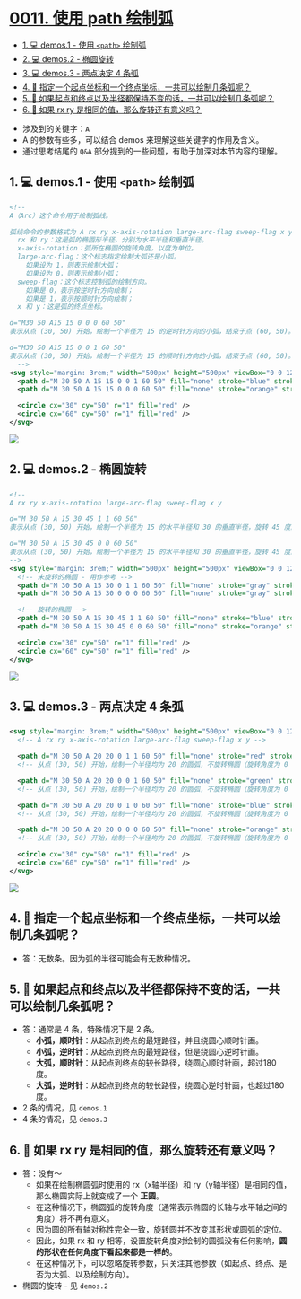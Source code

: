 # [0011. 使用 path 绘制弧](https://github.com/Tdahuyou/TNotes.svg/tree/main/notes/0011.%20%E4%BD%BF%E7%94%A8%20path%20%E7%BB%98%E5%88%B6%E5%BC%A7)

<!-- region:toc -->
- [1. 💻 demos.1 - 使用 `<path>` 绘制弧](#1--demos1---使用-path-绘制弧)
- [2. 💻 demos.2 - 椭圆旋转](#2--demos2---椭圆旋转)
- [3. 💻 demos.3 - 两点决定 4 条弧](#3--demos3---两点决定-4-条弧)
- [4. 🤔 指定一个起点坐标和一个终点坐标，一共可以绘制几条弧呢？](#4--指定一个起点坐标和一个终点坐标一共可以绘制几条弧呢)
- [5. 🤔 如果起点和终点以及半径都保持不变的话，一共可以绘制几条弧呢？](#5--如果起点和终点以及半径都保持不变的话一共可以绘制几条弧呢)
- [6. 🤔 如果 rx ry 是相同的值，那么旋转还有意义吗？](#6--如果-rx-ry-是相同的值那么旋转还有意义吗)
<!-- endregion:toc -->
- 涉及到的关键字：`A`
- A 的参数有些多，可以结合 demos 来理解这些关键字的作用及含义。
- 通过思考结尾的 `Q&A` 部分提到的一些问题，有助于加深对本节内容的理解。

## 1. 💻 demos.1 - 使用 `<path>` 绘制弧

```xml
<!--
A（Arc）这个命令用于绘制弧线。

弧线命令的参数格式为 A rx ry x-axis-rotation large-arc-flag sweep-flag x y
  rx 和 ry：这是弧的椭圆形半径，分别为水平半径和垂直半径。
  x-axis-rotation：弧所在椭圆的旋转角度，以度为单位。
  large-arc-flag：这个标志指定绘制大弧还是小弧。
    如果设为 1，则表示绘制大弧；
    如果设为 0，则表示绘制小弧；
  sweep-flag：这个标志控制弧的绘制方向。
    如果是 0，表示按逆时针方向绘制；
    如果是 1，表示按顺时针方向绘制；
  x 和 y：这是弧的终点坐标。

d="M30 50 A15 15 0 0 0 60 50"
表示从点 (30, 50) 开始，绘制一个半径为 15 的逆时针方向的小弧，结束于点 (60, 50)。

d="M30 50 A15 15 0 0 1 60 50"
表示从点 (30, 50) 开始，绘制一个半径为 15 的顺时针方向的小弧，结束于点 (60, 50)。
  -->
<svg style="margin: 3rem;" width="500px" height="500px" viewBox="0 0 120 120" xmlns="http://www.w3.org/2000/svg">
  <path d="M 30 50 A 15 15 0 0 1 60 50" fill="none" stroke="blue" stroke-width="1" />
  <path d="M 30 50 A 15 15 0 0 0 60 50" fill="none" stroke="orange" stroke-width="1" />

  <circle cx="30" cy="50" r="1" fill="red" />
  <circle cx="60" cy="50" r="1" fill="red" />
</svg>
```

![](assets/2024-12-10-09-27-42.png)

## 2. 💻 demos.2 - 椭圆旋转


```xml
<!--
A rx ry x-axis-rotation large-arc-flag sweep-flag x y

d="M 30 50 A 15 30 45 1 1 60 50"
表示从点 (30, 50) 开始，绘制一个半径为 15 的水平半径和 30 的垂直半径，旋转 45 度的椭圆弧，选择 【顺时针】 方向的 【大弧】，结束于点 (60, 50)。

d="M 30 50 A 15 30 45 0 0 60 50"
表示从点 (30, 50) 开始，绘制一个半径为 15 的水平半径和 30 的垂直半径，旋转 45 度的椭圆弧，选择 【逆时针】 方向的 【小弧】，结束于点 (60, 50)。
-->
<svg style="margin: 3rem;" width="500px" height="500px" viewBox="0 0 120 120" xmlns="http://www.w3.org/2000/svg">
  <!-- 未旋转的椭圆 - 用作参考 -->
  <path d="M 30 50 A 15 30 0 1 1 60 50" fill="none" stroke="gray" stroke-width=".5" />
  <path d="M 30 50 A 15 30 0 0 0 60 50" fill="none" stroke="gray" stroke-width=".5" />

  <!-- 旋转的椭圆 -->
  <path d="M 30 50 A 15 30 45 1 1 60 50" fill="none" stroke="blue" stroke-width="1" />
  <path d="M 30 50 A 15 30 45 0 0 60 50" fill="none" stroke="orange" stroke-width="1" />

  <circle cx="30" cy="50" r="1" fill="red" />
  <circle cx="60" cy="50" r="1" fill="red" />
</svg>
```

![](assets/2024-12-10-09-29-21.png)

## 3. 💻 demos.3 - 两点决定 4 条弧


```xml
<svg style="margin: 3rem;" width="500px" height="500px" viewBox="0 0 120 120" xmlns="http://www.w3.org/2000/svg">
  <!-- A rx ry x-axis-rotation large-arc-flag sweep-flag x y -->

  <path d="M 30 50 A 20 20 0 1 1 60 50" fill="none" stroke="red" stroke-width="1" />
  <!-- 从点 (30, 50) 开始，绘制一个半径均为 20 的圆弧，不旋转椭圆（旋转角度为 0 度），选择顺时针方向的大弧，结束于点 (60, 50)。 -->

  <path d="M 30 50 A 20 20 0 0 1 60 50" fill="none" stroke="green" stroke-width="1" />
  <!-- 从点 (30, 50) 开始，绘制一个半径均为 20 的圆弧，不旋转椭圆（旋转角度为 0 度），选择顺时针方向的小弧，结束于点 (60, 50)。 -->

  <path d="M 30 50 A 20 20 0 1 0 60 50" fill="none" stroke="blue" stroke-width="1" />
  <!-- 从点 (30, 50) 开始，绘制一个半径均为 20 的圆弧，不旋转椭圆（旋转角度为 0 度），选择逆时针方向的大弧，结束于点 (60, 50)。 -->

  <path d="M 30 50 A 20 20 0 0 0 60 50" fill="none" stroke="orange" stroke-width="1" />
  <!-- 从点 (30, 50) 开始，绘制一个半径均为 20 的圆弧，不旋转椭圆（旋转角度为 0 度），选择逆时针方向的小弧，结束于点 (60, 50)。 -->

  <circle cx="30" cy="50" r="1" fill="red" />
  <circle cx="60" cy="50" r="1" fill="red" />
</svg>
```

![](assets/2024-12-10-09-29-28.png)

## 4. 🤔 指定一个起点坐标和一个终点坐标，一共可以绘制几条弧呢？

- 答：无数条。因为弧的半径可能会有无数种情况。

## 5. 🤔 如果起点和终点以及半径都保持不变的话，一共可以绘制几条弧呢？

- 答：通常是 4 条，特殊情况下是 2 条。
  - **小弧，顺时针**：从起点到终点的最短路径，并且绕圆心顺时针画。
  - **小弧，逆时针**：从起点到终点的最短路径，但是绕圆心逆时针画。
  - **大弧，顺时针**：从起点到终点的较长路径，绕圆心顺时针画，超过180度。
  - **大弧，逆时针**：从起点到终点的较长路径，绕圆心逆时针画，也超过180度。
- 2 条的情况，见 `demos.1`
- 4 条的情况，见 `demos.3`

## 6. 🤔 如果 rx ry 是相同的值，那么旋转还有意义吗？

- 答：没有～
  - 如果在绘制椭圆弧时使用的 rx（x轴半径）和 ry（y轴半径）是相同的值，那么椭圆实际上就变成了一个 **正圆**。
  - 在这种情况下，椭圆弧的旋转角度（通常表示椭圆的长轴与水平轴之间的角度）将不再有意义。
  - 因为圆的所有轴对称性完全一致，旋转圆并不改变其形状或圆弧的定位。
  - 因此，如果 rx 和 ry 相等，设置旋转角度对绘制的圆弧没有任何影响，**圆的形状在任何角度下看起来都是一样的**。
  - 在这种情况下，可以忽略旋转参数，只关注其他参数（如起点、终点、是否为大弧、以及绘制方向）。
- 椭圆的旋转 - 见 `demos.2`
